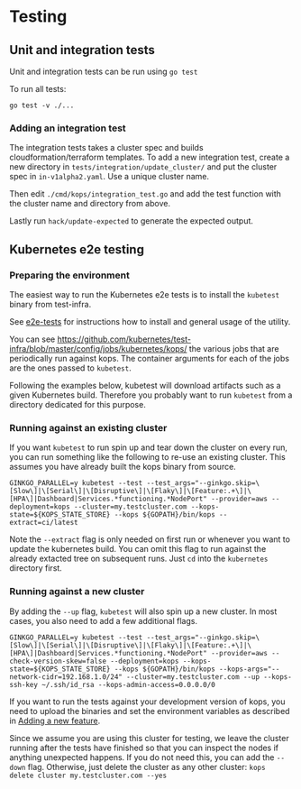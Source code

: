 # Testing

## Unit and integration tests

Unit and integration tests can be run using  `go test`

To run all tests:
```
go test -v ./...
```

### Adding an integration test

The integration tests takes a cluster spec and builds cloudformation/terraform templates. To add a new integration test, create a new directory in `tests/integration/update_cluster/` and put the cluster spec in `in-v1alpha2.yaml`. Use a unique cluster name.

Then edit `./cmd/kops/integration_test.go` and add the test function with the cluster name and directory from above.

Lastly run `hack/update-expected` to generate the expected output.

## Kubernetes e2e testing

### Preparing the environment

The easiest way to run the Kubernetes e2e tests is to install the `kubetest` binary from test-infra.

See [e2e-tests](https://github.com/kubernetes/community/blob/master/contributors/devel/sig-testing/e2e-tests.md) for instructions how to install and general usage of the utility.

You can see https://github.com/kubernetes/test-infra/blob/master/config/jobs/kubernetes/kops/ the various jobs that are periodically run against kops.
The container arguments for each of the jobs are the ones passed to `kubetest`.

Following the examples below, kubetest will download artifacts such as a given Kubernetes build. Therefore you probably want to run `kubetest` from a directory dedicated for this purpose.

### Running against an existing cluster

If you want `kubetest` to run spin up and tear down the cluster on every run, you can run something like the following to re-use an existing cluster.
This assumes you have already built the kops binary from source.

```
GINKGO_PARALLEL=y kubetest --test --test_args="--ginkgo.skip=\[Slow\]|\[Serial\]|\[Disruptive\]|\[Flaky\]|\[Feature:.+\]|\[HPA\]|Dashboard|Services.*functioning.*NodePort" --provider=aws --deployment=kops --cluster=my.testcluster.com --kops-state=${KOPS_STATE_STORE} --kops ${GOPATH}/bin/kops --extract=ci/latest
```

Note the `--extract` flag is only needed on first run or whenever you want to update the kubernetes build. You can omit this flag to run against the already extacted tree on subsequent runs. Just `cd` into the `kubernetes` directory first.

### Running against a new cluster

By adding the `--up` flag, `kubetest` will also spin up a new cluster. In most cases, you also need to add a few additional flags.

```
GINKGO_PARALLEL=y kubetest --test --test_args="--ginkgo.skip=\[Slow\]|\[Serial\]|\[Disruptive\]|\[Flaky\]|\[Feature:.+\]|\[HPA\]|Dashboard|Services.*functioning.*NodePort" --provider=aws --check-version-skew=false --deployment=kops --kops-state=${KOPS_STATE_STORE} --kops ${GOPATH}/bin/kops --kops-args="--network-cidr=192.168.1.0/24" --cluster=my.testcluster.com --up --kops-ssh-key ~/.ssh/id_rsa --kops-admin-access=0.0.0.0/0
```

If you want to run the tests against your development version of kops, you need to upload the binaries and set the environment variables as described in [Adding a new feature](adding_a_feature.md).

Since we assume you are using this cluster for testing, we leave the cluster running after the tests have finished so that you can inspect the nodes if anything unexpected happens. If you do not need this, you can add the `--down` flag. Otherwise, just delete the cluster as any other cluster: `kops delete cluster my.testcluster.com --yes`
